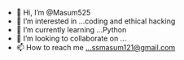- 👋 Hi, I’m @Masum525
- 👀 I’m interested in ...coding and ethical hacking 
- 🌱 I’m currently learning ...Python 
- 💞️ I’m looking to collaborate on ...
- 📫 How to reach me ...ssmasum121@gmail.com

<!---
Masum525/Masum525 is a ✨ special ✨ repository because its `README.md` (this file) appears on your GitHub profile.
You can click the Preview link to take a look at your changes.
--->
